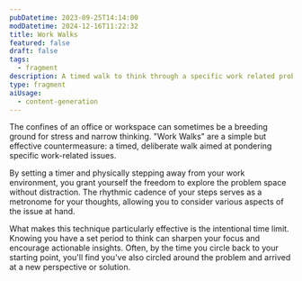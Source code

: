 ```yaml
---
pubDatetime: 2023-09-25T14:14:00
modDatetime: 2024-12-16T11:22:32
title: Work Walks
featured: false
draft: false
tags:
  - fragment
description: A timed walk to think through a specific work related problem.
type: fragment
aiUsage:
  - content-generation
---
```


The confines of an office or workspace can sometimes be a breeding ground for stress and narrow thinking. "Work Walks" are a simple but effective countermeasure: a timed, deliberate walk aimed at pondering specific work-related issues.

By setting a timer and physically stepping away from your work environment, you grant yourself the freedom to explore the problem space without distraction. The rhythmic cadence of your steps serves as a metronome for your thoughts, allowing you to consider various aspects of the issue at hand.

What makes this technique particularly effective is the intentional time limit. Knowing you have a set period to think can sharpen your focus and encourage actionable insights. Often, by the time you circle back to your starting point, you'll find you've also circled around the problem and arrived at a new perspective or solution.
